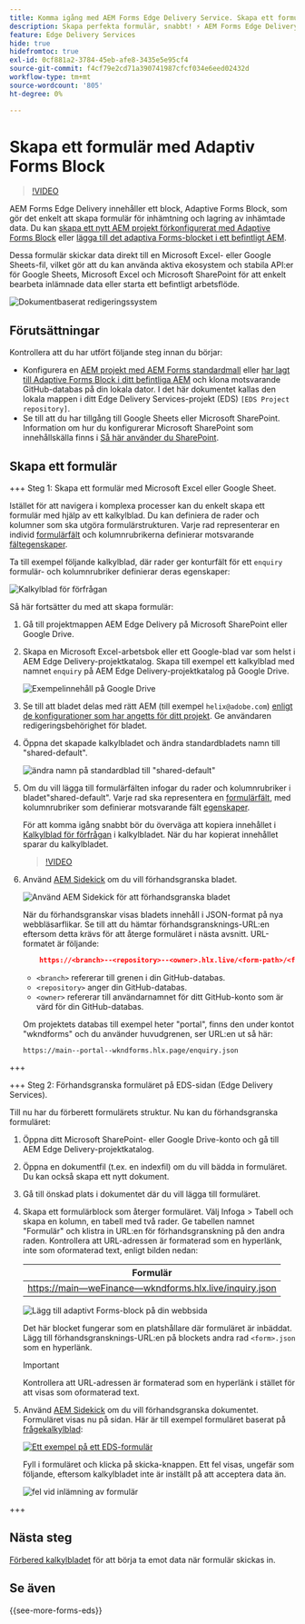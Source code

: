 ```yaml
---
title: Komma igång med AEM Forms Edge Delivery Service. Skapa ett formulär.
description: Skapa perfekta formulär, snabbt! ⚡ AEM Forms Edge Delivery, dokumentbaserad framtagning = blixtsnabb och SEO-anpassade formulär för nöjdare användare och sökmotorer.
feature: Edge Delivery Services
hide: true
hidefromtoc: true
exl-id: 0cf881a2-3784-45eb-afe8-3435e5e95cf4
source-git-commit: f4cf79e2cd71a390741987cfcf034e6eed02432d
workflow-type: tm+mt
source-wordcount: '805'
ht-degree: 0%

---
```


# Skapa ett formulär med Adaptiv Forms Block

>[!VIDEO](https://video.tv.adobe.com/v/3427881?quality=12&learn=on)

AEM Forms Edge Delivery innehåller ett block, Adaptive Forms Block, som gör det enkelt att skapa formulär för inhämtning och lagring av inhämtade data. Du kan [skapa ett nytt AEM projekt förkonfigurerat med Adaptive Forms Block](/help/edge/docs/forms/tutorial.md#create-a-new-aem-project-pre-configured-with-adaptive-forms-block) eller [lägga till det adaptiva Forms-blocket i ett befintligt AEM](/help/edge/docs/forms/tutorial.md#add-adaptive-forms-block-to-your-existing-aem-project).

Dessa formulär skickar data direkt till en Microsoft Excel- eller Google Sheets-fil, vilket gör att du kan använda aktiva ekosystem och stabila API:er för Google Sheets, Microsoft Excel och Microsoft SharePoint för att enkelt bearbeta inlämnade data eller starta ett befintligt arbetsflöde.

![Dokumentbaserat redigeringssystem](/help/edge/assets/document-based-authoring-workflow-create-form.png)


## Förutsättningar

Kontrollera att du har utfört följande steg innan du börjar:

* Konfigurera en [AEM projekt med AEM Forms standardmall](/help/edge/docs/forms/tutorial.md#create-a-new-aem-project-pre-configured-with-adaptive-forms-block) eller [har lagt till Adaptive Forms Block i ditt befintliga AEM](/help/edge/docs/forms/tutorial.md#add-adaptive-forms-block-to-your-existing-aem-project) och klona motsvarande GitHub-databas på din lokala dator.
I det här dokumentet kallas den lokala mappen i ditt Edge Delivery Services-projekt (EDS) `[EDS Project repository]`.
* Se till att du har tillgång till Google Sheets eller Microsoft SharePoint. Information om hur du konfigurerar Microsoft SharePoint som innehållskälla finns i [Så här använder du SharePoint](https://www.aem.live/docs/setup-customer-SharePoint).



## Skapa ett formulär

<!-- 

+++ Step 1: Add the Adaptive Forms Block to your Edge Delivery Services (EDS) project.

The Adaptive  empowers users to create forms for an Edge Delivery Service Site. However, this block isn't included in the default AEM boilerplate (used to create an Edge Delivery Services project). To seamlessly integrate the Adaptive Forms Block into your Edge Delivery Services project:

1. **Clone the Adaptive Forms Block repository**: Clone the [Adaptive Forms Block repository](https://github.com/adobe-rnd/form-block) on your local machine. It contains the code to render the form on an EDS webpage. In this document, the local folder of your Forms Block repository is referred as `[Adaptive Forms Block repository]`.
1. **Locate the Adaptive Forms Block Repository:** Access the [Adaptive Forms Block repository]/blocks/src folder and copy its content. 

1. on your local machine and copy the `form` folder. 
1. **Paste the Adaptive Forms Block's code into your EDS Project:**
Navigate to the [EDS Project repository]/blocks/ folder on your local machine and create a 'form' folder. Paste the `[Adaptive Forms Block repository]/blocks/src content`, copied in perevious step to the `[EDS Project repository]/blocks/form` folder.
1. **Commit Changes to GitHub:** Check in the `[EDS Project repository]/blocks/form` folder and its underlying files to your Edge Delivery Services project on GitHub.

After completing these steps, the Adaptive Forms Block is successfully added to your Edge Delivery Services (EDS) project repository on GitHub. You can now create and add forms to a EDS Sites page.
 

**Troubleshooting GitHub build issues**

Ensure a smooth GitHub build process by addressing potential issues:

* **Resolve Module Path Error:**
    If you encounter the error "Unable to resolve path to module "'../../scripts/lib-franklin.js'", navigate to the [EDS Project]/blocks/forms/form.js file. Update the import statement by replacing the lib-franklin.js file with the aem.js file.

* **Handle Linting Errors:**
    Should you come across any linting errors, you can bypass them. Open the [EDS Project]/package.json file and modify the "lint" script from "lint": "npm run lint:js && npm run lint:css" to "lint": "echo 'skipping linting for now'". Save the file and commit the changes to your GitHub project.

+++

-->

+++ Steg 1: Skapa ett formulär med Microsoft Excel eller Google Sheet.

Istället för att navigera i komplexa processer kan du enkelt skapa ett formulär med hjälp av ett kalkylblad. Du kan definiera de rader och kolumner som ska utgöra formulärstrukturen. Varje rad representerar en individ [formulärfält](/help/edge/docs/forms/form-components.md#available-components) och kolumnrubrikerna definierar motsvarande [fältegenskaper](/help/edge/docs/forms/form-components.md#components-properties).

Ta till exempel följande kalkylblad, där rader ger konturfält för ett `enquiry` formulär- och kolumnrubriker definierar deras egenskaper:

![Kalkylblad för förfrågan](/help/edge/assets/enquiry-form-spreadsheet.png)

Så här fortsätter du med att skapa formulär:

1. Gå till projektmappen AEM Edge Delivery på Microsoft SharePoint eller Google Drive.

1. Skapa en Microsoft Excel-arbetsbok eller ett Google-blad var som helst i AEM Edge Delivery-projektkatalog. Skapa till exempel ett kalkylblad med namnet `enquiry` på AEM Edge Delivery-projektkatalog på Google Drive.

   ![Exempelinnehåll på Google Drive](/help/edge/assets/upload-sample-files-to-your-content-folder.png)

1. Se till att bladet delas med rätt AEM (till exempel `helix@adobe.com`) [enligt de konfigurationer som har angetts för ditt projekt](https://www.aem.live/docs/setup-customer-SharePoint). Ge användaren redigeringsbehörighet för bladet.

1. Öppna det skapade kalkylbladet och ändra standardbladets namn till &quot;shared-default&quot;.

   ![ändra namn på standardblad till &quot;shared-default&quot;](/help/edge/assets/rename-sheet-to-shared-default.png)

1. Om du vill lägga till formulärfälten infogar du rader och kolumnrubriker i bladet&quot;shared-default&quot;. Varje rad ska representera en [formulärfält](/help/edge/docs/forms/form-components.md#available-components), med kolumnrubriker som definierar motsvarande fält [egenskaper](/help/edge/docs/forms/form-components.md#components-properties).


   För att komma igång snabbt bör du överväga att kopiera innehållet i [Kalkylblad för förfrågan](https://docs.google.com/spreadsheets/d/196lukD028RDK_evBelkOonPxC7w0l_IiJ-Yx3DvMfNk/edit#gid=0) i kalkylbladet. När du har kopierat innehållet sparar du kalkylbladet.

   >[!VIDEO](https://video.tv.adobe.com/v/3427468?quality=12&learn=on)


1. Använd [AEM Sidekick](https://www.aem.live/developer/tutorial#preview-and-publish-your-content) om du vill förhandsgranska bladet.

   ![Använd AEM Sidekick för att förhandsgranska bladet](/help/edge/assets/preview-form.png)

   När du förhandsgranskar visas bladets innehåll i JSON-format på nya webbläsarflikar. Se till att du hämtar förhandsgransknings-URL:en eftersom detta krävs för att återge formuläret i nästa avsnitt. URL-formatet är följande:


   ```JSON
       https://<branch>--<repository>--<owner>.hlx.live/<form-path>/<form-file-name>.json
   ```

   * `<branch>` refererar till grenen i din GitHub-databas.
   * `<repository>` anger din GitHub-databas.
   * `<owner>` refererar till användarnamnet för ditt GitHub-konto som är värd för din GitHub-databas.

   Om projektets databas till exempel heter &quot;portal&quot;, finns den under kontot &quot;wkndforms&quot; och du använder huvudgrenen, ser URL:en ut så här:

   `https://main--portal--wkndforms.hlx.page/enquiry.json`


+++

+++ Steg 2: Förhandsgranska formuläret på EDS-sidan (Edge Delivery Services).


Till nu har du förberett formulärets struktur. Nu kan du förhandsgranska formuläret:

1. Öppna ditt Microsoft SharePoint- eller Google Drive-konto och gå till AEM Edge Delivery-projektkatalog.



1. Öppna en dokumentfil (t.ex. en indexfil) om du vill bädda in formuläret. Du kan också skapa ett nytt dokument.

1. Gå till önskad plats i dokumentet där du vill lägga till formuläret.

1. Skapa ett formulärblock som återger formuläret. Välj Infoga > Tabell och skapa en kolumn, en tabell med två rader. Ge tabellen namnet &quot;Formulär&quot; och klistra in URL:en för förhandsgranskning på den andra raden. Kontrollera att URL-adressen är formaterad som en hyperlänk, inte som oformaterad text, enligt bilden nedan:

   | Formulär |
   |---|
   | [https://main—weFinance—wkndforms.hlx.live/inquiry.json](https://main--wefinance--wkndforms.hlx.live/enquiry.json) |


   ![Lägg till adaptivt Forms-block på din webbsida](/help/edge/assets/add-adaptive-forms-block.png)

   Det här blocket fungerar som en platshållare där formuläret är inbäddat. Lägg till förhandsgransknings-URL:en på blockets andra rad `<form>.json` som en hyperlänk.

   >[!IMPORTANT]
   >
   >
   > Kontrollera att URL-adressen är formaterad som en hyperlänk i stället för att visas som oformaterad text.


1. Använd [AEM Sidekick](https://www.aem.live/developer/tutorial#preview-and-publish-your-content) om du vill förhandsgranska dokumentet. Formuläret visas nu på sidan. Här är till exempel formuläret baserat på [frågekalkylblad](https://docs.google.com/spreadsheets/d/196lukD028RDK_evBelkOonPxC7w0l_IiJ-Yx3DvMfNk/edit#gid=0):


   [![Ett exempel på ett EDS-formulär](/help/edge/assets/eds-form.png)](https://main--portal--wkndforms.hlx.live/)

   Fyll i formuläret och klicka på skicka-knappen. Ett fel visas, ungefär som följande, eftersom kalkylbladet inte är inställt på att acceptera data än.

   ![fel vid inlämning av formulär](/help/edge/assets/form-error.png)

+++


## Nästa steg

[Förbered kalkylbladet](/help/edge/docs/forms/submit-forms.md) för att börja ta emot data när formulär skickas in.


## Se även

{{see-more-forms-eds}}

